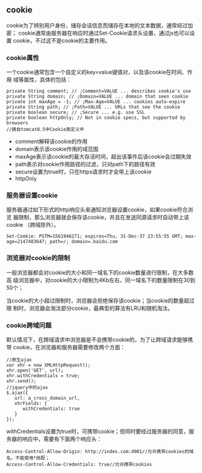 ## cookie
cookie为了辨别用户身份，储存会话信息而储存在本地的文本数据，通常经过加密；
cookie通常由服务器在响应时通过Set-Cookie请求头设置，通过js也可以设置
cookie，不过这不是cookie的主要作用。  

### cookie属性
一个cookie通常包含一个自定义的key=value键值对，以及该cookie在时间、作用
域等属性，具体的包括：
```
private String comment; // ;Comment=VALUE ... describes cookie's use
private String domain; // ;Domain=VALUE ... domain that sees cookie
private int maxAge = -1; // ;Max-Age=VALUE ... cookies auto-expire
private String path; // ;Path=VALUE ... URLs that see the cookie
private boolean secure; // ;Secure ... e.g. use SSL
private boolean httpOnly; // Not in cookie specs, but supported by browsers
//摘自tomcat8.5中Cookie类定义中
```
- comment解释该cookie的作用
- domain表示该cookie作用的域范围
- maxAge表示该cookie的最大存活时间，超出该事件后该cookie会过期失效
- path表示对cookie作用路径的过滤，只对path下的路径有效
- secure设置为true时，只在https请求时才会带上该cookie
- httpOnly
### 服务器设置cookie
服务器通过如下形式的http响应头来通知浏览器设置cookie，如果cookie符合浏览
器限制，那么浏览器就会保存该cookie，并且在发送同源请求时自动带上该cookie
（跨域除外）。
```
Set-Cookie: PSTM=1561946271; expires=Thu, 31-Dec-37 23:55:55 GMT; max-age=2147483647; path=/; domain=.baidu.com
```
### 浏览器对cookie的限制
一般浏览器都会对cookie的大小和同一域名下的cookie数量进行限制，在大多数高
级浏览器中，对cookie的大小限制为4Kb左右，同一域名下的数量限制在30到50个；

当cookie的大小超过限制时，浏览器会拒绝保存该cookie；当cookie的数量超过限
制时，浏览器会淘汰部分cookie，最典型的算法有LRU和随机淘汰。
### cookie跨域问题
默认情况下，在跨域请求中浏览器是不会携带cookie的，为了让跨域请求能够携带
cookie，在浏览器和服务器需要修改两个方面：
```
//原生ajax
var xhr = new XMLHttpRequest();
xhr.open('GET', url);
xhr.withCredentials = true;
xhr.send();
//jquery中的ajax
$.ajax({
   url: a_cross_domain_url,
   xhrFields: {
      withCredentials: true
   }
});
```
withCredentials设置为true时，可携带cookie；但同时要经过服务器的同意，服
务器的响应中，需要有下面两个响应头：
```
Access-Control-Allow-Origin: http://index.com:4001//允许携带cookies的域名，不能使用*统配；
Access-Control-Allow-Credentials: true//允许携带cookies
```

